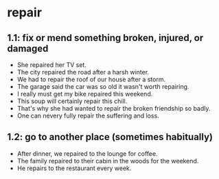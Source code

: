 # repair
## 1.1: fix or mend something broken, injured, or damaged

  *  She repaired her TV set.
  *  The city repaired the road after a harsh winter.
  *  We had to repair the roof of our house after a storm.
  *  The garage said the car was so old it wasn't worth repairing.
  *  I really must get my bike repaired this weekend.
  *  This soup will certainly repair this chill.
  *  That's why she had wanted to repair the broken friendship so badly.
  *  One can nevery fully repair the suffering and loss.

## 1.2: go to another place (sometimes habitually)

  *  After dinner, we repaired to the lounge for coffee.
  *  The family repaired to their cabin in the woods for the weekend.
  *  He repairs to the restaurant every week.
